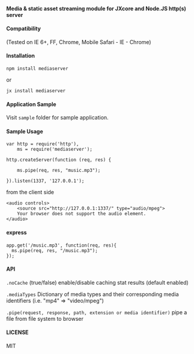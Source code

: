#### Media & static asset streaming module for JXcore and Node.JS http(s) server

#### Compatibility
(Tested on IE 6+, FF, Chrome, Mobile Safari - IE - Chrome)

#### Installation
```npm install mediaserver```

or

```jx install mediaserver```

#### Application Sample
Visit `sample` folder for sample application.

#### Sample Usage
```
var http = require('http'),
    ms = require('mediaserver');

http.createServer(function (req, res) {

    ms.pipe(req, res, "music.mp3");

}).listen(1337, '127.0.0.1');
```

from the client side

```
<audio controls>
    <source src="http://127.0.0.1:1337/" type="audio/mpeg">
    Your browser does not support the audio element.
</audio>
```

#### express
```
app.get('/music.mp3', function(req, res){
  ms.pipe(req, res, "/music.mp3");
});
```

#### API

`.noCache` (true/false) enable/disable caching stat results (default enabled)

`.mediaTypes` Dictionary of media types and their corresponding media identifiers (i.e. "mp4" => "video/mpeg")

`.pipe(request, response, path, extension or media identifier)` pipe a file from file system to browser


#### LICENSE
MIT
